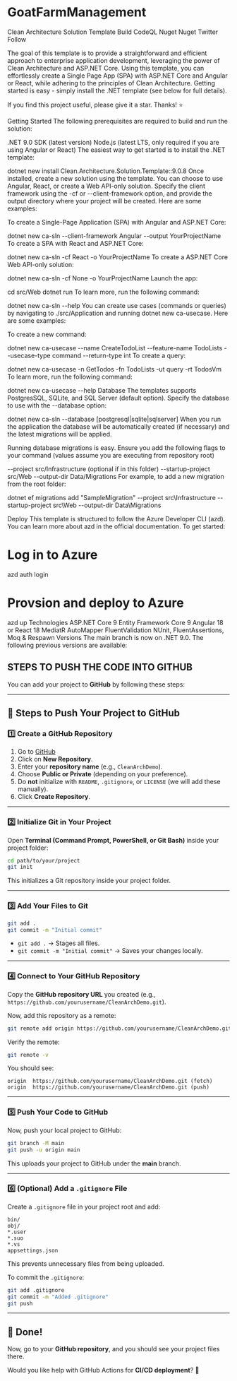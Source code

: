 ﻿# GoatFarmManagement

Clean Architecture Solution Template
Build CodeQL Nuget Nuget Twitter Follow

The goal of this template is to provide a straightforward and efficient approach to enterprise application development, leveraging the power of Clean Architecture and ASP.NET Core. Using this template, you can effortlessly create a Single Page App (SPA) with ASP.NET Core and Angular or React, while adhering to the principles of Clean Architecture. Getting started is easy - simply install the .NET template (see below for full details).

If you find this project useful, please give it a star. Thanks! ⭐

Getting Started
The following prerequisites are required to build and run the solution:

.NET 9.0 SDK (latest version)
Node.js (latest LTS, only required if you are using Angular or React)
The easiest way to get started is to install the .NET template:

dotnet new install Clean.Architecture.Solution.Template::9.0.8
Once installed, create a new solution using the template. You can choose to use Angular, React, or create a Web API-only solution. Specify the client framework using the -cf or --client-framework option, and provide the output directory where your project will be created. Here are some examples:

To create a Single-Page Application (SPA) with Angular and ASP.NET Core:

dotnet new ca-sln --client-framework Angular --output YourProjectName
To create a SPA with React and ASP.NET Core:

dotnet new ca-sln -cf React -o YourProjectName
To create a ASP.NET Core Web API-only solution:

dotnet new ca-sln -cf None -o YourProjectName
Launch the app:

cd src/Web
dotnet run
To learn more, run the following command:

dotnet new ca-sln --help
You can create use cases (commands or queries) by navigating to ./src/Application and running dotnet new ca-usecase. Here are some examples:

To create a new command:

dotnet new ca-usecase --name CreateTodoList --feature-name TodoLists --usecase-type command --return-type int
To create a query:

dotnet new ca-usecase -n GetTodos -fn TodoLists -ut query -rt TodosVm
To learn more, run the following command:

dotnet new ca-usecase --help
Database
The templates supports PostgresSQL, SQLite, and SQL Server (default option). Specify the database to use with the --database option:

dotnet new ca-sln --database [postgresql|sqlite|sqlserver]
When you run the application the database will be automatically created (if necessary) and the latest migrations will be applied.

Running database migrations is easy. Ensure you add the following flags to your command (values assume you are executing from repository root)

--project src/Infrastructure (optional if in this folder)
--startup-project src/Web
--output-dir Data/Migrations
For example, to add a new migration from the root folder:

dotnet ef migrations add "SampleMigration" --project src\Infrastructure --startup-project src\Web --output-dir Data\Migrations

Deploy
This template is structured to follow the Azure Developer CLI (azd). You can learn more about azd in the official documentation. To get started:

# Log in to Azure
azd auth login

# Provsion and deploy to Azure
azd up
Technologies
ASP.NET Core 9
Entity Framework Core 9
Angular 18 or React 18
MediatR
AutoMapper
FluentValidation
NUnit, FluentAssertions, Moq & Respawn
Versions
The main branch is now on .NET 9.0. The following previous versions are available:



## STEPS TO PUSH THE CODE INTO GITHUB 
You can add your project to **GitHub** by following these steps:  

---

## **🚀 Steps to Push Your Project to GitHub**
### **1️⃣ Create a GitHub Repository**
1. Go to [GitHub](https://github.com/)
2. Click on **New Repository**.
3. Enter your **repository name** (e.g., `CleanArchDemo`).
4. Choose **Public or Private** (depending on your preference).
5. Do **not** initialize with `README`, `.gitignore`, or `LICENSE` (we will add these manually).
6. Click **Create Repository**.

---

### **2️⃣ Initialize Git in Your Project**
Open **Terminal (Command Prompt, PowerShell, or Git Bash)** inside your project folder:
```sh
cd path/to/your/project
git init
```
This initializes a Git repository inside your project folder.

---

### **3️⃣ Add Your Files to Git**
```sh
git add .
git commit -m "Initial commit"
```
- `git add .` → Stages all files.
- `git commit -m "Initial commit"` → Saves your changes locally.

---

### **4️⃣ Connect to Your GitHub Repository**
Copy the **GitHub repository URL** you created (e.g., `https://github.com/yourusername/CleanArchDemo.git`).

Now, add this repository as a remote:
```sh
git remote add origin https://github.com/yourusername/CleanArchDemo.git
```
Verify the remote:
```sh
git remote -v
```
You should see:
```
origin  https://github.com/yourusername/CleanArchDemo.git (fetch)
origin  https://github.com/yourusername/CleanArchDemo.git (push)
```

---

### **5️⃣ Push Your Code to GitHub**
Now, push your local project to GitHub:
```sh
git branch -M main
git push -u origin main
```
This uploads your project to GitHub under the **main** branch.

---

### **6️⃣ (Optional) Add a `.gitignore` File**
Create a `.gitignore` file in your project root and add:
```
bin/
obj/
*.user
*.suo
*.vs
appsettings.json
```
This prevents unnecessary files from being uploaded.

To commit the `.gitignore`:
```sh
git add .gitignore
git commit -m "Added .gitignore"
git push
```

---

## **🎉 Done!**
Now, go to your **GitHub repository**, and you should see your project files there.

Would you like help with GitHub Actions for **CI/CD deployment**? 🚀
